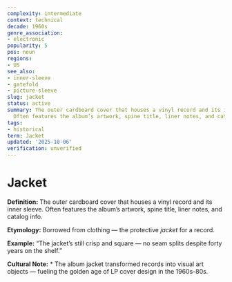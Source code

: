 ```yaml
---
complexity: intermediate
context: technical
decade: 1960s
genre_association:
- electronic
popularity: 5
pos: noun
regions:
- US
see_also:
- inner-sleeve
- gatefold
- picture-sleeve
slug: jacket
status: active
summary: The outer cardboard cover that houses a vinyl record and its inner sleeve.
  Often features the album’s artwork, spine title, liner notes, and catalog info.
tags:
- historical
term: Jacket
updated: '2025-10-06'
verification: unverified
---
```


# Jacket

**Definition:** The outer cardboard cover that houses a vinyl record and its inner sleeve. Often features the album’s artwork, spine title, liner notes, and catalog info.

**Etymology:** Borrowed from clothing — the protective *jacket* for a record.

**Example:** “The jacket’s still crisp and square — no seam splits despite forty years on the shelf.”

**Cultural Note:** * The album jacket transformed records into visual art objects — fueling the golden age of LP cover design in the 1960s-80s.

